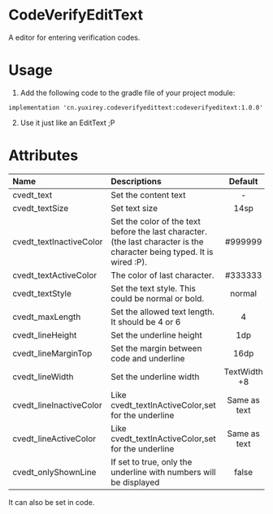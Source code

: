 # CodeVerifyEditText

A editor for entering verification codes.

# Usage

1. Add the following code to the gradle file of your project module:

```Gradle
implementation 'cn.yuxirey.codeverifyedittext:codeverifyeditext:1.0.0'
```

2. Use it just like an EditText ;P

# Attributes

| Name                    | Descriptions                                                                                                            |   Default    |
| :---------------------- | :---------------------------------------------------------------------------------------------------------------------- | :----------: |
| cvedt_text              | Set the content text                                                                                                    |      -       |
| cvedt_textSize          | Set text size                                                                                                           |     14sp     |
| cvedt_textInactiveColor | Set the color of the text before the last character. (the last character is the character being typed. It is wired :P). |   #999999    |
| cvedt_textActiveColor   | The color of last character.                                                                                            |   #333333    |
| cvedt_textStyle         | Set the text style. This could be normal or bold.                                                                       |    normal    |
| cvedt_maxLength         | Set the allowed text length. It should be 4 or 6                                                                        |      4       |
| cvedt_lineHeight        | Set the underline height                                                                                                |     1dp      |
| cvedt_lineMarginTop     | Set the margin between code and underline                                                                               |     16dp     |
| cvedt_lineWidth         | Set the underline width                                                                                                 | TextWidth +8 |
| cvedt_lineInactiveColor | Like cvedt_textInActiveColor,set for the underline                                                                      | Same as text |
| cvedt_lineActiveColor   | Like cvedt_textInActiveColor,set for the underline                                                                      | Same as text |
| cvedt_onlyShownLine     | If set to true, only the underline with numbers will be displayed                                                       |    false     |

It can also be set in code.
